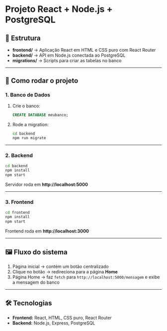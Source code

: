 # Projeto React + Node.js + PostgreSQL

## 📂 Estrutura
- **frontend/** → Aplicação React em HTML e CSS puro com React Router
- **backend/** → API em Node.js conectada ao PostgreSQL
- **migrations/** → Scripts para criar as tabelas no banco

---

## 🚀 Como rodar o projeto

### 1. Banco de Dados
1. Crie o banco:
   ```sql
   CREATE DATABASE meubanco;
   ```

2. Rode a migration:
   ```bash
   cd backend
   npm run migrate
   ```

---

### 2. Backend
```bash
cd backend
npm install
npm start
```
Servidor roda em **http://localhost:5000**

---

### 3. Frontend
```bash
cd frontend
npm install
npm start
```
Frontend roda em **http://localhost:3000**

---

## 🖼️ Fluxo do sistema
1. Página inicial → contém um botão centralizado
2. Clique no botão → redireciona para a página **Home**
3. Página Home → faz `fetch` para `http://localhost:5000/mensagem` e exibe a mensagem do banco

---

## 🛠️ Tecnologias
- **Frontend:** React, HTML, CSS puro, React Router
- **Backend:** Node.js, Express, PostgreSQL
